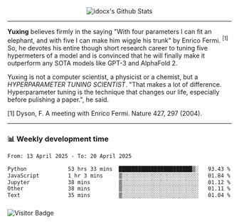 <div align="center">
    <img align="center" src="https://github-readme-stats.vercel.app/api?username=idocx&show_icons=true&count_private=true&hide_border=true" alt="idocx's Github Stats"></img>
</div>

---

**Yuxing** believes firmly in the saying "With four parameters I can fit an elephant, and with five I can make him wiggle his trunk" by Enrico Fermi. <sup>[1]</sup> So, he devotes his entire though short research career to tuning five hypermeters of a model and is convinced that he will finally make it outperform any SOTA models like GPT-3 and AlphaFold 2.

Yuxing is not a computer scientist, a physicist or a chemist, but a *HYPERPARAMETER TUNING SCIENTIST*. "That makes a lot of difference. Hyperparameter tuning is the technique that changes our life, especially before pulishing a paper.", he said.

[1] Dyson, F. A meeting with Enrico Fermi. Nature 427, 297 (2004).


---

### 📊 Weekly development time
<!--START_SECTION:waka-->

```txt
From: 13 April 2025 - To: 20 April 2025

Python             53 hrs 33 mins  ███████████████████████▒░   93.43 %
JavaScript         1 hr 3 mins     ▒░░░░░░░░░░░░░░░░░░░░░░░░   01.84 %
Jupyter            38 mins         ▒░░░░░░░░░░░░░░░░░░░░░░░░   01.12 %
Other              38 mins         ▒░░░░░░░░░░░░░░░░░░░░░░░░   01.11 %
Text               35 mins         ▒░░░░░░░░░░░░░░░░░░░░░░░░   01.04 %
```

<!--END_SECTION:waka-->

### 

![Visitor Badge](https://visitor-badge.laobi.icu/badge?page_id=idocx.idocx)